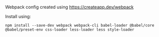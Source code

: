 
Webpack config created using https://createapp.dev/webpack

Install using:

    npm install --save-dev webpack webpack-cli babel-loader @babel/core @babel/preset-env css-loader less-loader less style-loader
    
    